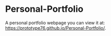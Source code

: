 # Personal-Portfolio
A personal portfolio webpage
you can view it at: https://prototype76.github.io/Personal-Portfolio/.

